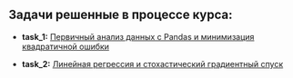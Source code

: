 ## Задачи решенные в процессе курса:

- **task_1:** [Первичный анализ данных c Pandas и минимизация квадратичной ошибки](https://github.com/AlexG888/Specialization_from_MIPT_and_Yandex/blob/master/course_2/task_1.ipynb)

- **task_2:** [Линейная регрессия и стохастический градиентный спуск](https://github.com/AlexG888/Specialization_from_MIPT_and_Yandex/blob/master/course_2/task_2.ipynb)
